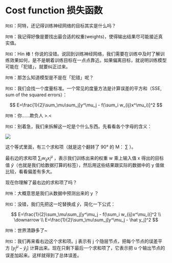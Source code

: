 # Cost function 损失函数

``阿扣``：阿特，还记得训练神经网络的目标其实是什么吗？

``阿特``：我记得好像是要找出最合适的权重(weights)，使得输出结果尽可能接近真实值。

``阿扣``：Hin 棒！你说的没错。说回到训练神经网络，我们需要在训练中及时了解训练效果如何，是不是朝着训练目标在一点点靠近。如果偏离目标，就说明训练模型可能在「犯错」，就要纠正过来。

``阿特``：那怎么知道模型是不是在「犯错」呢？

``阿扣``：我们会找一个度量标准。一个常见的度量方法是计算误差的平方和（SSE, sum of the squared errors）：

$$ E=\frac{1}{2}\sum_\mu\sum_j[y^\mu_j - f(\sum_i w_{ij}x^\mu_i)]^2 $$

``阿特``：你……欺负人 >.<

``阿扣``：别着急，我们来拆解这一坨是个什么东西。先看看各个字母的含义：

![](http://7xjpra.com1.z0.glb.clouddn.com/il_for_SSE-1.png)

这个等式里面，有三个求和项（就是这个翻转了 90° 的 M： $\sum$ ）。

最右边的求和项 $\sum_i w_{ij}x^\mu_i$ ，表示我们训练出来的权重 w 乘上输入值 x 得出的目标值 $\hat y$（也就是我们给数据打算的标签），然后用这些结果跟实际的数据中的 y 值做比较，看看偏差有多大。

现在你理解了最右边的求和项了吗？

``阿特``：大概意思是我们从数据中预测出来的 y ？

``阿扣``：没错，我们先把这一坨替换成 $\hat y$，简化一下公式：

$$
E=\frac{1}{2}\sum_\mu\sum_j[y^\mu_j - f(\sum_i w_{ij}x^\mu_i)]^2
\\
\downarrow
\\
E=\frac{1}{2}\sum_\mu\sum_j[y^\mu_j - \hat y_j]^2
$$

``阿特``：世界清静多了~

``阿扣``：我们再来看右边这个求和项。j 表示有 j 个隐层节点，把每个节点的误差平方 $[y^\mu_j - \hat y_j]$ 计算出来。现在只剩下最后一个求和项了，它表示把 u 个输出节点的误差加起来。这样就得到了总体误差。
